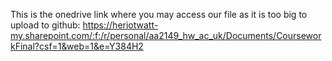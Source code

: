 This is the onedrive link where you may access our file as it is too big to upload to github: 
https://heriotwatt-my.sharepoint.com/:f:/r/personal/aa2149_hw_ac_uk/Documents/CourseworkFinal?csf=1&web=1&e=Y384H2
